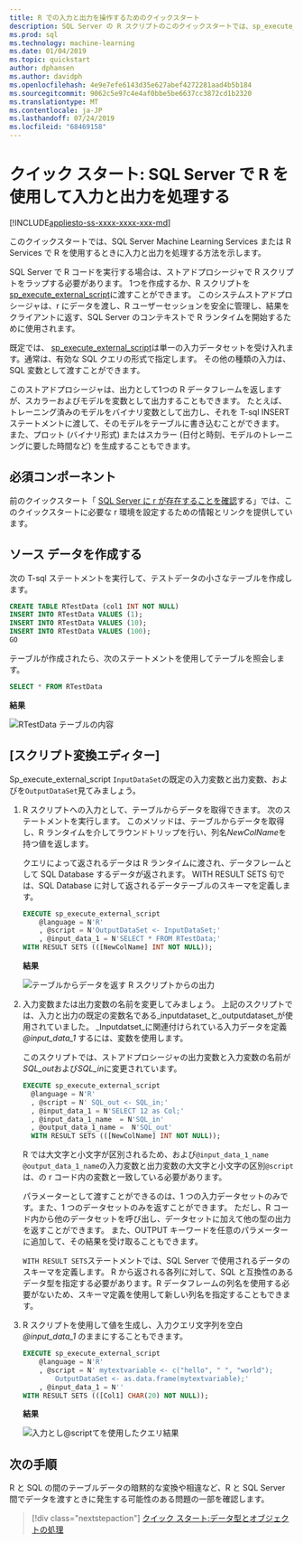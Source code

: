 ```yaml
---
title: R での入力と出力を操作するためのクイックスタート
description: SQL Server の R スクリプトのこのクイックスタートでは、sp_execute_external_script システムストアドプロシージャに入力と出力を構成する方法について説明します。
ms.prod: sql
ms.technology: machine-learning
ms.date: 01/04/2019
ms.topic: quickstart
author: dphansen
ms.author: davidph
ms.openlocfilehash: 4e9e7efe6143d35e627abef4272281aad4b5b184
ms.sourcegitcommit: 9062c5e97c4e4af0bbe5be6637cc3872cd1b2320
ms.translationtype: MT
ms.contentlocale: ja-JP
ms.lasthandoff: 07/24/2019
ms.locfileid: "68469158"
---
```

# <a name="quickstart-handle-inputs-and-outputs-using-r-in-sql-server"></a>クイック スタート: SQL Server で R を使用して入力と出力を処理する
[!INCLUDE[appliesto-ss-xxxx-xxxx-xxx-md](../../includes/appliesto-ss-xxxx-xxxx-xxx-md.md)]

このクイックスタートでは、SQL Server Machine Learning Services または R Services で R を使用するときに入力と出力を処理する方法を示します。

SQL Server で R コードを実行する場合は、ストアドプロシージャで R スクリプトをラップする必要があります。 1つを作成するか、R スクリプトを[sp_execute_external_script](../../relational-databases/system-stored-procedures/sp-execute-external-script-transact-sql.md)に渡すことができます。 このシステムストアドプロシージャは、r にデータを渡し、R ユーザーセッションを安全に管理し、結果をクライアントに返す、SQL Server のコンテキストで R ランタイムを開始するために使用されます。

既定では、 [sp_execute_external_script](https://docs.microsoft.com/sql/relational-databases/system-stored-procedures/sp-execute-external-script-transact-sql)は単一の入力データセットを受け入れます。通常は、有効な SQL クエリの形式で指定します。 その他の種類の入力は、SQL 変数として渡すことができます。

このストアドプロシージャは、出力として1つの R データフレームを返しますが、スカラーおよびモデルを変数として出力することもできます。 たとえば、トレーニング済みのモデルをバイナリ変数として出力し、それを T-sql INSERT ステートメントに渡して、そのモデルをテーブルに書き込むことができます。 また、プロット (バイナリ形式) またはスカラー (日付と時刻、モデルのトレーニングに要した時間など) を生成することもできます。

## <a name="prerequisites"></a>必須コンポーネント

前のクイックスタート「 [SQL Server に r が存在することを確認](quickstart-r-verify.md)する」では、このクイックスタートに必要な r 環境を設定するための情報とリンクを提供しています。

## <a name="create-the-source-data"></a>ソース データを作成する

次の T-sql ステートメントを実行して、テストデータの小さなテーブルを作成します。

```sql
CREATE TABLE RTestData (col1 INT NOT NULL)
INSERT INTO RTestData VALUES (1);
INSERT INTO RTestData VALUES (10);
INSERT INTO RTestData VALUES (100);
GO
```

テーブルが作成されたら、次のステートメントを使用してテーブルを照会します。
  
```sql
SELECT * FROM RTestData
```

**結果**

![RTestData テーブルの内容](./media/select-rtestdata.png)

## <a name="inputs-and-outputs"></a>[スクリプト変換エディター]

Sp_execute_external_script `InputDataSet`の既定の入力変数と出力変数、およびを`OutputDataSet`見てみましょう。

1. R スクリプトへの入力として、テーブルからデータを取得できます。 次のステートメントを実行します。 このメソッドは、テーブルからデータを取得し、R ランタイムを介してラウンドトリップを行い、列名*NewColName*を持つ値を返します。

    クエリによって返されるデータは R ランタイムに渡され、データフレームとして SQL Database するデータが返されます。 WITH RESULT SETS 句では、SQL Database に対して返されるデータテーブルのスキーマを定義します。

    ```sql
    EXECUTE sp_execute_external_script
        @language = N'R'
        , @script = N'OutputDataSet <- InputDataSet;'
        , @input_data_1 = N'SELECT * FROM RTestData;'
    WITH RESULT SETS (([NewColName] INT NOT NULL));
    ```

    **結果**

    ![テーブルからデータを返す R スクリプトからの出力](./media/r-output-rtestdata.png)

2. 入力変数または出力変数の名前を変更してみましょう。 上記のスクリプトでは、入力と出力の既定の変数名である_inputdataset_と_outputdataset_が使用されていました。 _Inputdatset_に関連付けられている入力データを定義 *@input_data_1* するには、変数を使用します。

    このスクリプトでは、ストアドプロシージャの出力変数と入力変数の名前が*SQL_out*および*SQL_in*に変更されています。

    ```sql
    EXECUTE sp_execute_external_script
      @language = N'R'
      , @script = N' SQL_out <- SQL_in;'
      , @input_data_1 = N'SELECT 12 as Col;'
      , @input_data_1_name  = N'SQL_in'
      , @output_data_1_name =  N'SQL_out'
      WITH RESULT SETS (([NewColName] INT NOT NULL));
    ```

    R では大文字と小文字が区別されるため、および`@input_data_1_name` `@output_data_1_name`の入力変数と出力変数の大文字と小文字の区別`@script`は、の r コード内の変数と一致している必要があります。 

    パラメーターとして渡すことができるのは、1 つの入力データセットのみです。また、1 つのデータセットのみを返すことができます。 ただし、R コード内から他のデータセットを呼び出し、データセットに加えて他の型の出力を返すことができます。 また、OUTPUT キーワードを任意のパラメーターに追加して、その結果を受け取ることもできます。 

    `WITH RESULT SETS`ステートメントでは、SQL Server で使用されるデータのスキーマを定義します。 R から返される各列に対して、SQL と互換性のあるデータ型を指定する必要があります。R データフレームの列名を使用する必要がないため、スキーマ定義を使用して新しい列名を指定することもできます。

3. R スクリプトを使用して値を生成し、入力クエリ文字列を空白 _@input_data_1_ のままにすることもできます。

    ```sql
    EXECUTE sp_execute_external_script
        @language = N'R'
        , @script = N' mytextvariable <- c("hello", " ", "world");
            OutputDataSet <- as.data.frame(mytextvariable);'
        , @input_data_1 = N''
    WITH RESULT SETS (([Col1] CHAR(20) NOT NULL));
    ```

    **結果**

    ![入力とし@scriptてを使用したクエリ結果](./media/r-data-generated-output.png)

## <a name="next-steps"></a>次の手順

R と SQL の間のテーブルデータの暗黙的な変換や相違など、R と SQL Server 間でデータを渡すときに発生する可能性のある問題の一部を確認します。

> [!div class="nextstepaction"]
> [クイック スタート:データ型とオブジェクトの処理](quickstart-r-data-types-and-objects.md)